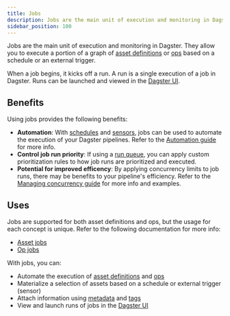 ```yaml
---
title: Jobs
description: Jobs are the main unit of execution and monitoring in Dagster, and allow you to execute a portion of a graph of asset definitions or ops based on a schedule or external trigger.
sidebar_position: 100
---
```


Jobs are the main unit of execution and monitoring in Dagster. They allow you to execute a portion of a graph of [asset definitions](/guides/build/assets/defining-assets) or [ops](/guides/build/ops) based on a schedule or an external trigger.

When a job begins, it kicks off a run. A run is a single execution of a job in Dagster. Runs can be launched and viewed in the [Dagster UI](/guides/operate/webserver#dagster-ui-reference).

## Benefits

Using jobs provides the following benefits:

- **Automation**: With [schedules](/guides/automate/schedules) and [sensors](/guides/automate/sensors), jobs can be used to automate the execution of your Dagster pipelines. Refer to the [Automation guide](/guides/automate) for more info.
- **Control job run priority**: If using a [run queue](/deployment/execution/run-coordinators), you can apply custom prioritization rules to how job runs are prioritized and executed.
- **Potential for improved efficency**: By applying concurrency limits to job runs, there may be benefits to your pipeline's efficiency. Refer to the [Managing concurrency guide](/guides/operate/managing-concurrency) for more info and examples.

## Uses

Jobs are supported for both asset definitions and ops, but the usage for each concept is unique. Refer to the following documentation for more info:

- [Asset jobs](/guides/build/jobs/asset-jobs)
- [Op jobs](/guides/build/jobs/op-jobs)

With jobs, you can:

- Automate the execution of [asset definitions](/guides/build/assets/defining-assets) and [ops](/guides/build/ops)
- Materialize a selection of assets based on a schedule or external trigger (sensor)
- Attach information using [metadata](/guides/build/assets/metadata-and-tags) and [tags](/guides/build/assets/metadata-and-tags/tags)
- View and launch runs of jobs in the [Dagster UI](/guides/operate/webserver#dagster-ui-reference)
